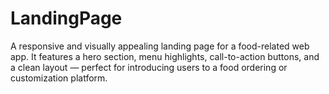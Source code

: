 # LandingPage
A responsive and visually appealing landing page for a food-related web app. It features a hero section, menu highlights, call-to-action buttons, and a clean layout — perfect for introducing users to a food ordering or customization platform.
